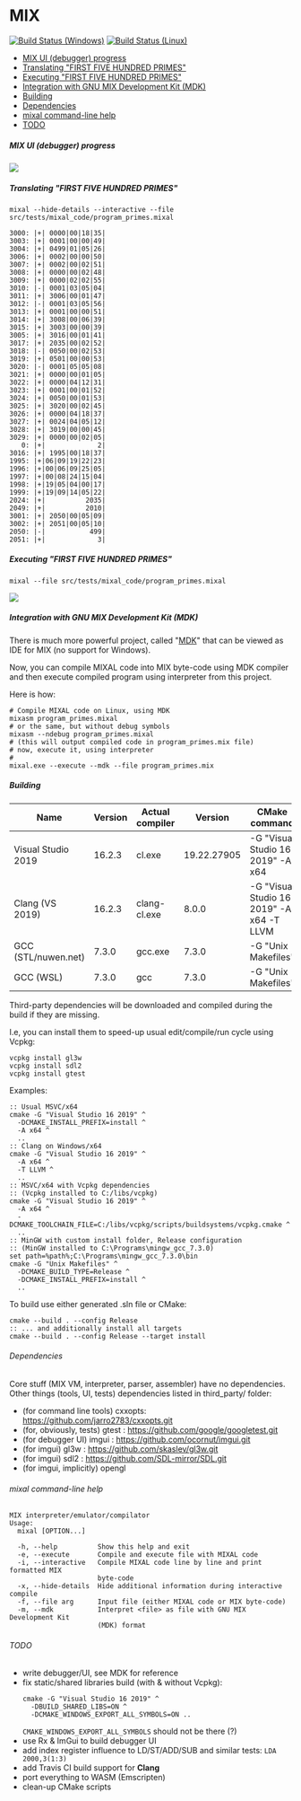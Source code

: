 # MIX

[![Build Status (Windows)](https://ci.appveyor.com/api/projects/status/github/grishavanika/mix?svg=true)](https://ci.appveyor.com/project/grishavanika/mix)
[![Build Status (Linux)](https://travis-ci.org/grishavanika/mix.svg)](https://travis-ci.org/grishavanika/mix)

- [MIX UI (debugger) progress](#mix-ui-debugger-progress)
- [Translating "FIRST FIVE HUNDRED PRIMES"](#translating-first-five-hundred-primes)
- [Executing "FIRST FIVE HUNDRED PRIMES"](#executing-first-five-hundred-primes)
- [Integration with GNU MIX Development Kit (MDK)](#integration-with-gnu-mix-development-kit-mdk)
- [Building](#building)
- [Dependencies](#dependencies)
- [mixal command-line help](#mixal-command-line-help)
- [TODO](#todo)

##### MIX UI (debugger) progress

![](docs/mix_ui_progress.png)

##### Translating "FIRST FIVE HUNDRED PRIMES"

```
mixal --hide-details --interactive --file src/tests/mixal_code/program_primes.mixal
```

```
3000: |+| 0000|00|18|35|
3003: |+| 0001|00|00|49|
3004: |+| 0499|01|05|26|
3006: |+| 0002|00|00|50|
3007: |+| 0002|00|02|51|
3008: |+| 0000|00|02|48|
3009: |+| 0000|02|02|55|
3010: |-| 0001|03|05|04|
3011: |+| 3006|00|01|47|
3012: |-| 0001|03|05|56|
3013: |+| 0001|00|00|51|
3014: |+| 3008|00|06|39|
3015: |+| 3003|00|00|39|
3005: |+| 3016|00|01|41|
3017: |+| 2035|00|02|52|
3018: |-| 0050|00|02|53|
3019: |+| 0501|00|00|53|
3020: |-| 0001|05|05|08|
3021: |+| 0000|00|01|05|
3022: |+| 0000|04|12|31|
3023: |+| 0001|00|01|52|
3024: |+| 0050|00|01|53|
3025: |+| 3020|00|02|45|
3026: |+| 0000|04|18|37|
3027: |+| 0024|04|05|12|
3028: |+| 3019|00|00|45|
3029: |+| 0000|00|02|05|
   0: |+|             2|
3016: |+| 1995|00|18|37|
1995: |+|06|09|19|22|23|
1996: |+|00|06|09|25|05|
1997: |+|00|08|24|15|04|
1998: |+|19|05|04|00|17|
1999: |+|19|09|14|05|22|
2024: |+|          2035|
2049: |+|          2010|
3001: |+| 2050|00|05|09|
3002: |+| 2051|00|05|10|
2050: |-|           499|
2051: |+|             3|
```

##### Executing "FIRST FIVE HUNDRED PRIMES"

```
mixal --file src/tests/mixal_code/program_primes.mixal
```

![](docs/first_500_primes.png)

##### Integration with GNU MIX Development Kit (MDK)

There is much more powerful project, called "[MDK]" that can be viewed as IDE for MIX
(no support for Windows).

Now, you can compile MIXAL code into MIX byte-code using MDK compiler
and then execute compiled program using interpreter from this project.

Here is how:

```
# Compile MIXAL code on Linux, using MDK
mixasm program_primes.mixal
# or the same, but without debug symbols
mixasm --ndebug program_primes.mixal
# (this will output compiled code in program_primes.mix file)
# now, execute it, using interpreter
#
mixal.exe --execute --mdk --file program_primes.mix
```

[MDK]: https://www.gnu.org/software/mdk/

##### Building

|         Name        | Version | Actual compiler |    Version    |        CMake command                      |
|-------------------- |---------|-----------------|---------------|-------------------------------------------|
| Visual Studio 2019  | 16.2.3  |     cl.exe      | 19.22.27905   | -G "Visual Studio 16 2019" -A x64         |
| Clang (VS 2019)     | 16.2.3  |   clang-cl.exe  | 8.0.0         | -G "Visual Studio 16 2019" -A x64 -T LLVM |
| GCC (STL/nuwen.net) | 7.3.0   |   gcc.exe       | 7.3.0         | -G "Unix Makefiles"                       |
| GCC (WSL)           | 7.3.0   |   gcc           | 7.3.0         | -G "Unix Makefiles"                       |

Third-party dependencies will be downloaded and compiled during the build 
if they are missing.  

I.e, you can install them to speed-up usual edit/compile/run cycle using Vcpkg:

```
vcpkg install gl3w
vcpkg install sdl2
vcpkg install gtest
```

[Vcpkg]: https://github.com/microsoft/vcpkg

Examples:

```
:: Usual MSVC/x64
cmake -G "Visual Studio 16 2019" ^
  -DCMAKE_INSTALL_PREFIX=install ^
  -A x64 ^
  ..
:: Clang on Windows/x64
cmake -G "Visual Studio 16 2019" ^
  -A x64 ^
  -T LLVM ^
  ..
:: MSVC/x64 with Vcpkg dependencies
:: (Vcpkg installed to C:/libs/vcpkg)
cmake -G "Visual Studio 16 2019" ^
  -A x64 ^
  -DCMAKE_TOOLCHAIN_FILE=C:/libs/vcpkg/scripts/buildsystems/vcpkg.cmake ^
  ..
:: MinGW with custom install folder, Release configuration
:: (MinGW installed to C:\Programs\mingw_gcc_7.3.0)
set path=%path%;C:\Programs\mingw_gcc_7.3.0\bin
cmake -G "Unix Makefiles" ^
  -DCMAKE_BUILD_TYPE=Release ^
  -DCMAKE_INSTALL_PREFIX=install ^
  ..
```

To build use either generated .sln file or CMake:

```
cmake --build . --config Release
:: ... and additionally install all targets
cmake --build . --config Release --target install
```

###### Dependencies

Core stuff (MIX VM, interpreter, parser, assembler) have no dependencies.  
Other things (tools, UI, tests) dependencies listed in third_party/ folder:

* (for command line tools) cxxopts: https://github.com/jarro2783/cxxopts.git
* (for, obviously, tests)  gtest  : https://github.com/google/googletest.git
* (for debugger UI)        imgui  : https://github.com/ocornut/imgui.git
* (for imgui)              gl3w   : https://github.com/skaslev/gl3w.git
* (for imgui)              sdl2   : https://github.com/SDL-mirror/SDL.git
* (for imgui, implicitly)  opengl

###### mixal command-line help

```
MIX interpreter/emulator/compilator
Usage:
  mixal [OPTION...]

  -h, --help          Show this help and exit
  -e, --execute       Compile and execute file with MIXAL code
  -i, --interactive   Compile MIXAL code line by line and print formatted MIX
                      byte-code
  -x, --hide-details  Hide additional information during interactive compile
  -f, --file arg      Input file (either MIXAL code or MIX byte-code)
  -m, --mdk           Interpret <file> as file with GNU MIX Development Kit
                      (MDK) format
```

###### TODO

* write debugger/UI, see MDK for reference
* fix static/shared libraries build (with & without Vcpkg):
  ```
  cmake -G "Visual Studio 16 2019" ^
    -DBUILD_SHARED_LIBS=ON ^
    -DCMAKE_WINDOWS_EXPORT_ALL_SYMBOLS=ON ..
  ```
  `CMAKE_WINDOWS_EXPORT_ALL_SYMBOLS` should not be there (?)
* use Rx & ImGui to build debugger UI
* add index register influence to LD/ST/ADD/SUB and similar tests: `LDA 2000,3(1:3)`
* add Travis CI build support for **Clang**
* port everything to WASM (Emscripten)
* clean-up CMake scripts
